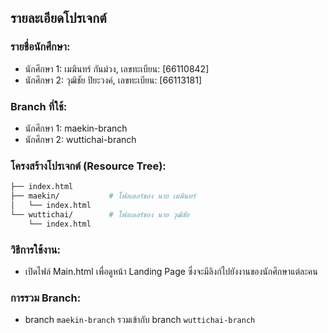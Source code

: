 ## รายละเอียดโปรเจกต์

### รายชื่อนักศึกษา:
- นักศึกษา 1: เมฆินทร์ กันม่วง, เลขทะเบียน: [66110842]
- นักศึกษา 2: วุฒิชัย ปิยะวงค์, เลขทะเบียน: [66113181]

### Branch ที่ใช้:
- นักศึกษา 1: maekin-branch
- นักศึกษา 2: wuttichai-branch

### โครงสร้างโปรเจกต์ (Resource Tree):
```bash
├── index.html     
├── maekin/           # โฟลเดอร์ของ นาย เมฆินทร์
│   └── index.html
└── wuttichai/        # โฟลเดอร์ของ นาย วุฒิชัย
    └── index.html
```
### วิธีการใช้งาน:
- เปิดไฟล์ Main.html เพื่อดูหน้า Landing Page ซึ่งจะมีลิงก์ไปยังงานของนักศึกษาแต่ละคน

### การรวม Branch:
- branch `maekin-branch` รวมเข้ากับ branch `wuttichai-branch`


